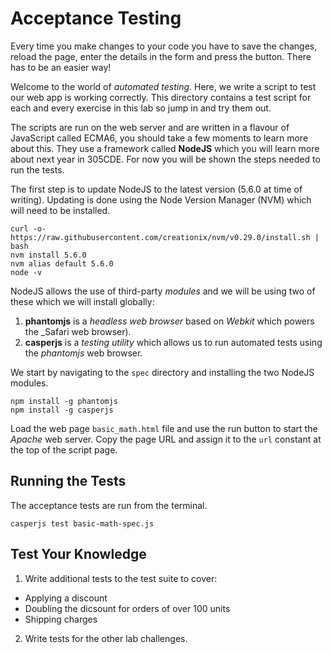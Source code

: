
# Acceptance Testing

Every time you make changes to your code you have to save the changes, reload the page, enter the details in the form and press the button. There has to be an easier way!

Welcome to the world of _automated testing_. Here, we write a script to test our web app is working correctly. This directory contains a test script for each and every exercise in this lab so jump in and try them out.

The scripts are run on the web server and are written in a flavour of JavaScript called ECMA6, you should take a few moments to learn more about this. They use a framework called **NodeJS** which you will learn more about next year in 305CDE. For now you will be shown the steps needed to run the tests.

The first step is to update NodeJS to the latest version (5.6.0 at time of writing). Updating is done using the Node Version Manager (NVM) which will need to be installed.
```
curl -o- https://raw.githubusercontent.com/creationix/nvm/v0.29.0/install.sh | bash
nvm install 5.6.0
nvm alias default 5.6.0
node -v
```

NodeJS allows the use of third-party _modules_ and we will be using two of these which we will install globally:

1. **phantomjs** is a _headless web browser_ based on _Webkit_ which powers the _Safari web browser).
2. **casperjs** is a _testing utility_ which allows us to run automated tests using the _phantomjs_ web browser.

We start by navigating to the `spec` directory and installing the two NodeJS modules. 
```
npm install -g phantomjs
npm install -g casperjs
```

Load the web page `basic_math.html` file and use the run button to start the _Apache_ web server. Copy the page URL and assign it to the `url` constant at the top of the script page.

## Running the Tests

The acceptance tests are run from the terminal.
```
casperjs test basic-math-spec.js
```

## Test Your Knowledge

1. Write additional tests to the test suite to cover:
  - Applying a discount
  - Doubling the dicsount for orders of over 100 units
  - Shipping charges
2. Write tests for the other lab challenges.